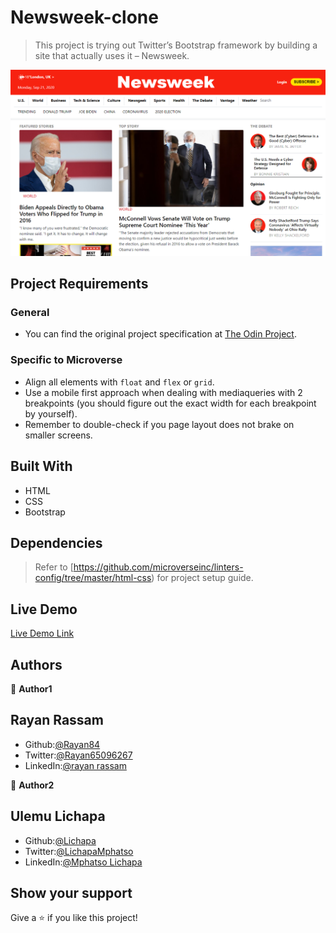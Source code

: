 
# Newsweek-clone
> This project is trying out Twitter’s Bootstrap framework by building a site that actually uses it – Newsweek.

![screenshot](./media/screenshot.png)

## Project Requirements

### General
- You can find the original project specification at [The Odin Project](https://www.theodinproject.com/courses/html5-and-css3/lessons/using-bootstrap).

### Specific to Microverse
- Align all elements with ```float``` and ```flex``` or ```grid```.
- Use a mobile first approach when dealing with mediaqueries with 2 breakpoints (you should figure out the exact width for each breakpoint by yourself).
- Remember to double-check if you page layout does not brake on smaller screens.

## Built With

- HTML
- CSS
- Bootstrap

## Dependencies

> Refer to [https://github.com/microverseinc/linters-config/tree/master/html-css) for project setup guide.

## Live Demo

[Live Demo Link](https://lichapa.github.io/Newsweek-clone/)

## Authors


👤 **Author1**

## Rayan Rassam
- Github:[@Rayan84](https://github.com/Rayan84)
- Twitter:[@Rayan65096267](https://twitter.com/Rayan65096267)
- LinkedIn:[@rayan rassam](https://www.linkedin.com/in/rayan-rassam-18a0a426/)

👤 **Author2**

## Ulemu Lichapa
- Github:[@Lichapa](https://github.com/Lichapa/)
- Twitter:[@LichapaMphatso](https://twitter.com/LichapaMphatso)
- LinkedIn:[@Mphatso Lichapa](https://www.linkedin.com/in/mphatsolichapa)

## Show your support

Give a ⭐️ if you like this project!
